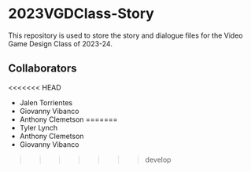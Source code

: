 # 2023VGDClass-Story
This repository is used to store the story and dialogue files for the Video Game Design Class of 2023-24.

## Collaborators
<<<<<<< HEAD
- Jalen Torrientes
- Giovanny Vibanco
- Anthony Clemetson
=======
- Tyler Lynch
- Anthony Clemetson
- Giovanny Vibanco
>>>>>>> develop
